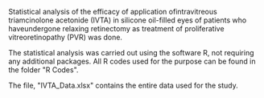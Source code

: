Statistical  analysis  of  the  efficacy  of  application  ofintravitreous triamcinolone acetonide (IVTA) in silicone oil-filled eyes of patients who haveundergone relaxing retinectomy as treatment of proliferative vitreoretinopathy (PVR) was done.

The statistical analysis was carried out using the software R, not requiring any additional packages. All R codes used for the purpose can be found in the folder "R Codes".

The file, "IVTA_Data.xlsx" contains the entire data used for the study.
